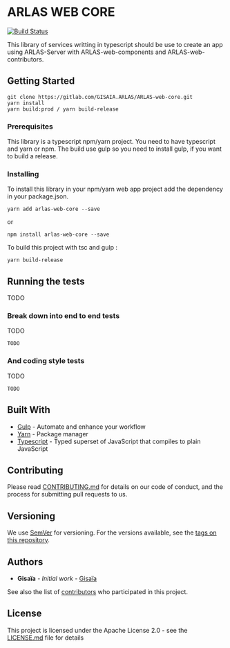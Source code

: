 # ARLAS WEB CORE

[![Build Status](https://travis-ci.org/gisaia/ARLAS-web-core.svg?branch=develop)](https://travis-ci.org/gisaia/ARLAS-web-core)

This library of services writting in typescript should be use to create an app using ARLAS-Server with ARLAS-web-components and ARLAS-web-contributors.

## Getting Started

```
git clone https://gitlab.com/GISAIA.ARLAS/ARLAS-web-core.git
yarn install
yarn build:prod / yarn build-release
```

### Prerequisites

This library is a typescript npm/yarn project. You need to have typescript and yarn or npm.
The build use gulp so you need to install gulp, if you want to build a release.


### Installing

To install this library in your npm/yarn web app project add the dependency in your package.json.

```
yarn add arlas-web-core --save
```

or

```
npm install arlas-web-core --save
```

To build this project with tsc and gulp :

```
yarn build-release
```

## Running the tests

TODO

### Break down into end to end tests

TODO
```
TODO
```

### And coding style tests

TODO
```
TODO
```

## Built With

* [Gulp](http://gulpjs.com/) - Automate and enhance your workflow
* [Yarn](https://yarnpkg.com/fr/) - Package manager
* [Typescript](https://www.typescriptlang.org/) - Typed superset of JavaScript that compiles to plain JavaScript


## Contributing

Please read [CONTRIBUTING.md](https://gitlab.com/GISAIA.ARLAS/ARLAS-web-core/blob/master/CONTRIBUTING.md) for details on our code of conduct, and the process for submitting pull requests to us.

## Versioning

We use [SemVer](http://semver.org/) for versioning. For the versions available, see the [tags on this repository](https://gitlab.com/GISAIA.ARLAS/ARLAS-web-core/tags). 

## Authors

* **Gisaïa** - *Initial work* - [Gisaïa](http://gisaia.fr/)

See also the list of [contributors](https://gitlab.com/GISAIA.ARLAS/ARLAS-web-core/graphs/develop) who participated in this project.


## License

This project is licensed under the  Apache License 2.0 - see the [LICENSE.md](LICENSE.md) file for details
